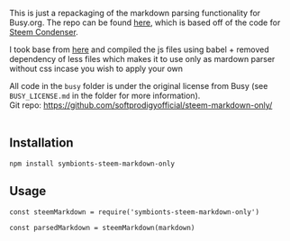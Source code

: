 This is just a repackaging of the markdown parsing functionality for Busy.org. The repo can be found [here](https://github.com/busyorg/busy), which is based off of the code for [Steem Condenser](https://github.com/steemit/condenser).

I took base from [here](https://github.com/jeffbernst/steem-markdown) and compiled the js files using babel + removed dependency of less files which makes it to use only as mardown parser without css incase you wish to apply your own

All code in the `busy` folder is under the original license from Busy (see `BUSY_LICENSE.md` in the folder for more information).
<br>
Git repo: https://github.com/softprodigyofficial/steem-markdown-only/
<br><br>

## Installation

`npm install symbionts-steem-markdown-only`

## Usage

`const steemMarkdown = require('symbionts-steem-markdown-only')`

`const parsedMarkdown = steemMarkdown(markdown)`
